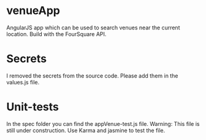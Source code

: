 # venueApp
AngularJS app which can be used to search venues near the current location. Build with the FourSquare API.

# Secrets
I removed the secrets from the source code.
Please add them in the values.js file.

# Unit-tests
In the spec folder you can find the appVenue-test.js file.
Warning: This file is still under construction.
Use Karma and jasmine to test the file.
